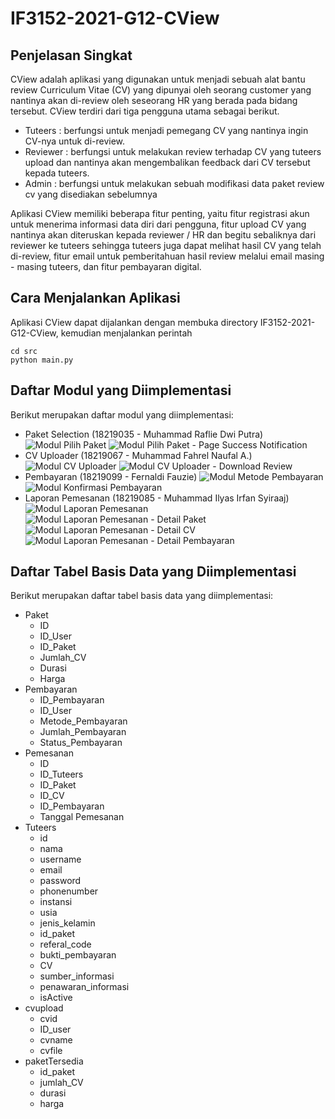 # IF3152-2021-G12-CView
## Penjelasan Singkat
CView adalah aplikasi yang digunakan untuk menjadi sebuah alat bantu review Curriculum Vitae (CV) yang dipunyai oleh seorang customer yang nantinya akan di-review oleh seseorang HR yang berada pada bidang tersebut. CView terdiri dari tiga pengguna utama sebagai berikut.
- Tuteers : berfungsi untuk menjadi pemegang CV yang nantinya ingin CV-nya untuk di-review.
- Reviewer : berfungsi untuk melakukan review terhadap CV yang tuteers upload dan nantinya akan mengembalikan feedback dari CV tersebut kepada tuteers.
- Admin : berfungsi untuk melakukan sebuah modifikasi data paket review cv yang disediakan sebelumnya

Aplikasi CView memiliki beberapa fitur penting, yaitu fitur registrasi akun untuk menerima informasi data diri dari pengguna, fitur upload CV yang nantinya akan diteruskan kepada reviewer / HR dan begitu sebaliknya dari reviewer ke tuteers sehingga tuteers juga dapat melihat hasil CV yang telah di-review, fitur email untuk pemberitahuan hasil review melalui email masing - masing tuteers, dan fitur pembayaran digital.

## Cara Menjalankan Aplikasi
Aplikasi CView dapat dijalankan dengan membuka directory IF3152-2021-G12-CView, kemudian menjalankan perintah
```
cd src
python main.py
```
## Daftar Modul yang Diimplementasi
Berikut merupakan daftar modul yang diimplementasi:
- Paket Selection (18219035 - Muhammad Raflie Dwi Putra)
![Modul Pilih Paket](https://raw.githubusercontent.com/fernaldifz/python-CView/main/doc/pilihPaket_Interface.png)
![Modul Pilih Paket - Page Success Notification](https://raw.githubusercontent.com/fernaldifz/python-CView/main/doc/pilihPaketBerhasil_Interface.png)
- CV Uploader (18219067 - Muhammad Fahrel Naufal A.)
![Modul CV Uploader](https://raw.githubusercontent.com/fernaldifz/python-CView/main/doc/CVUploaderInterface.PNG)
![Modul CV Uploader - Download Review](https://raw.githubusercontent.com/fernaldifz/python-CView/main/doc/CVUploaderReviewDownloadInterface.PNG)
- Pembayaran (18219099 - Fernaldi Fauzie)
![Modul Metode Pembayaran](https://raw.githubusercontent.com/fernaldifz/python-CView/main/doc/metodePembayaranInterface.png)
![Modul Konfirmasi Pembayaran](https://raw.githubusercontent.com/fernaldifz/python-CView/main/doc/konfirmasiPembayaranInterface.png)
- Laporan Pemesanan (18219085 - Muhammad Ilyas Irfan Syiraaj)
![Modul Laporan Pemesanan](https://raw.githubusercontent.com/fernaldifz/python-CView/main/doc/laporanPemesananInterface.PNG)
![Modul Laporan Pemesanan - Detail Paket](https://raw.githubusercontent.com/fernaldifz/python-CView/main/doc/detailPaketInterface.PNG)
![Modul Laporan Pemesanan - Detail CV](https://raw.githubusercontent.com/fernaldifz/python-CView/main/doc/detailCVInterface.PNG)
![Modul Laporan Pemesanan - Detail Pembayaran](https://raw.githubusercontent.com/fernaldifz/python-CView/main/doc/detailPembayaranInterface.PNG)

## Daftar Tabel Basis Data yang Diimplementasi
Berikut merupakan daftar tabel basis data yang diimplementasi:
- Paket
  - ID
  - ID_User
  - ID_Paket
  - Jumlah_CV
  - Durasi
  - Harga
- Pembayaran
  - ID_Pembayaran
  - ID_User
  - Metode_Pembayaran
  - Jumlah_Pembayaran
  - Status_Pembayaran
- Pemesanan
  - ID
  - ID_Tuteers
  - ID_Paket
  - ID_CV
  - ID_Pembayaran
  - Tanggal Pemesanan
- Tuteers
  - id
  - nama
  - username
  - email
  - password
  - phonenumber
  - instansi
  - usia
  - jenis_kelamin
  - id_paket
  - referal_code
  - bukti_pembayaran
  - CV
  - sumber_informasi
  - penawaran_informasi
  - isActive
- cvupload
  - cvid
  - ID_user
  - cvname
  - cvfile
- paketTersedia
  - id_paket
  - jumlah_CV
  - durasi
  - harga
